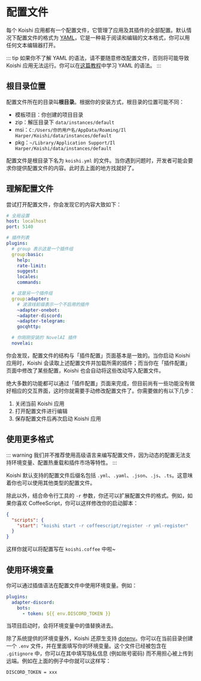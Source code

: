 # 配置文件

每个 Koishi 应用都有一个配置文件，它管理了应用及其插件的全部配置。默认情况下配置文件的格式为 [YAML](https://en.wikipedia.org/wiki/YAML)，它是一种易于阅读和编辑的文本格式，你可以用任何文本编辑器打开。

::: tip
如果你不了解 YAML 的语法，请不要随意修改配置文件，否则将可能导致 Koishi 应用无法运行。你可以在[这篇教程](https://www.runoob.com/w3cnote/yaml-intro.html)中学习 YAML 的语法。
:::

## 根目录位置

配置文件所在的目录叫**根目录**。根据你的安装方式，根目录的位置可能不同：

- 模板项目：你创建的项目目录
- zip：解压目录下 `data/instances/default`
- msi：`C:/Users/你的用户名/AppData/Roaming/Il Harper/Koishi/data/instances/default`
- pkg：`~/Library/Application Support/Il Harper/Koishi/data/instances/default`

配置文件是根目录下名为 `koishi.yml` 的文件。当你遇到问题时，开发者可能会要求你提供配置文件的内容。此时去上面的地方找就好了。

## 理解配置文件

尝试打开配置文件，你会发现它的内容大致如下：

```yaml
# 全局设置
host: localhost
port: 5140

# 插件列表
plugins:
  # group 表示这是一个插件组
  group:basic:
    help:
    rate-limit:
    suggest:
    locales:
    commands:

  # 这是另一个插件组
  group:adapter:
    # 波浪线前缀表示一个不启用的插件
    ~adapter-onebot:
    ~adapter-discord:
    ~adapter-telegram:
    gocqhttp:

  # 你刚刚安装的 NovelAI 插件
  novelai:
```

你会发现，配置文件的结构与「插件配置」页面基本是一致的。当你启动 Koishi 应用时，Koishi 会读取上述配置文件并加载所需的插件；而当你在「插件配置」页面中修改了某些配置，Koishi 也会自动将这些改动写入配置文件。

绝大多数的功能都可以通过「插件配置」页面来完成，但目前尚有一些功能没有做好相应的交互界面，这时你就需要手动修改配置文件了。你需要做的有以下几步：

1. 关闭当前 Koishi 应用
2. 打开配置文件进行编辑
3. 保存配置文件后再次启动 Koishi 应用

## 使用更多格式

::: warning
我们并不推荐使用高级语言来编写配置文件，因为动态的配置无法支持环境变量、配置热重载和插件市场等特性。
:::

Koishi 默认支持的配置文件后缀名包括 `.yml`、`.yaml`、`.json`、`.js`、`.ts`。这意味着你也可以使用其他类型的配置文件。

除此以外，结合命令行工具的 `-r` 参数，你还可以扩展配置文件的格式。例如，如果你喜欢 CoffeeScript，你可以这样修改你的启动脚本：

```json title=package.json
{
  "scripts": {
    "start": "koishi start -r coffeescript/register -r yml-register"
  }
}
```

这样你就可以将配置写在 `koishi.coffee` 中啦~

## 使用环境变量

你可以通过插值语法在配置文件中使用环境变量。例如：

```yaml title=koishi.yml
plugins:
  adapter-discord:
    bots:
      - token: ${{ env.DISCORD_TOKEN }}
```

当项目启动时，会将环境变量中的值替换进去。

除了系统提供的环境变量外，Koishi 还原生支持 [dotenv](https://github.com/motdotla/dotenv)。你可以在当前目录创建一个 `.env` 文件，并在里面填写你的环境变量。这个文件已经被包含在 `.gitignore` 中，你可以在其中填写隐私信息 (例如账号密码) 而不用担心被上传到远端。例如在上面的例子中你就可以这样写：

```sh .env
DISCORD_TOKEN = xxx
```
